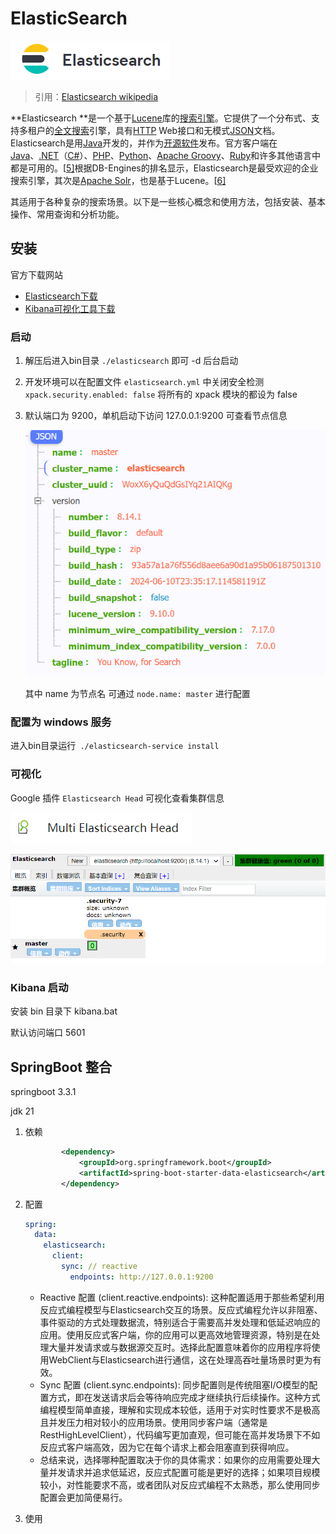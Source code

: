 # ElasticSearch

![image-20240630162659584](ElasticSearch.assets/image-20240630162659584.png)

> 引用：[Elasticsearch wikipedia](https://zh.wikipedia.org/wiki/Elasticsearch)

**Elasticsearch **是一个基于[Lucene](https://zh.wikipedia.org/wiki/Lucene)库的[搜索引擎](https://zh.wikipedia.org/wiki/搜索引擎)。它提供了一个分布式、支持多租户的[全文搜索](https://zh.wikipedia.org/wiki/全文檢索)引擎，具有[HTTP](https://zh.wikipedia.org/wiki/HTTP) Web接口和无模式[JSON](https://zh.wikipedia.org/wiki/JSON)文档。Elasticsearch是用[Java](https://zh.wikipedia.org/wiki/Java)开发的，并作为[开源软件](https://zh.wikipedia.org/wiki/看源软件)发布。官方客户端在[Java](https://zh.wikipedia.org/wiki/Java)、[.NET](https://zh.wikipedia.org/wiki/.NET框架)（[C#](https://zh.wikipedia.org/wiki/C♯)）、[PHP](https://zh.wikipedia.org/wiki/PHP)、[Python](https://zh.wikipedia.org/wiki/Python)、[Apache Groovy](https://zh.wikipedia.org/wiki/Groovy)、[Ruby](https://zh.wikipedia.org/wiki/Ruby)和许多其他语言中都是可用的。[[5\]](https://zh.wikipedia.org/wiki/Elasticsearch#cite_note-offizsite-5)根据DB-Engines的排名显示，Elasticsearch是最受欢迎的企业搜索引擎，其次是[Apache Solr](https://zh.wikipedia.org/wiki/Apache_Solr)，也是基于Lucene。[[6\]](https://zh.wikipedia.org/wiki/Elasticsearch#cite_note-6)

其适用于各种复杂的搜索场景。以下是一些核心概念和使用方法，包括安装、基本操作、常用查询和分析功能。

## 安装

官方下载网站

- [Elasticsearch下载](https://www.elastic.co/cn/downloads/elasticsearch)
- [Kibana可视化工具下载](https://www.elastic.co/cn/downloads/kibana)

### **启动**

1. 解压后进入bin目录 `./elasticsearch` 即可 -d 后台启动 

2. 开发环境可以在配置文件 `elasticsearch.yml` 中关闭安全检测` xpack.security.enabled: false` 将所有的 xpack 模块的都设为 false

3. 默认端口为 9200，单机启动下访问 127.0.0.1:9200 可查看节点信息

   ![image-20240630163135269](ElasticSearch.assets/image-20240630163135269.png)

   其中 name 为节点名 可通过 `node.name: master` 进行配置

### **配置为 windows 服务**

进入bin目录运行` ./elasticsearch-service install`

### 可视化

Google 插件 `Elasticsearch Head` 可视化查看集群信息

![image-20240630163618139](ElasticSearch.assets/image-20240630163618139.png)

![image-20240630163605437](ElasticSearch.assets/image-20240630163605437.png)

### Kibana 启动

安装 bin 目录下 kibana.bat

默认访问端口 5601

## SpringBoot 整合

springboot 3.3.1 

jdk  21

1. 依赖

   ```xml
           <dependency>
               <groupId>org.springframework.boot</groupId>
               <artifactId>spring-boot-starter-data-elasticsearch</artifactId>
           </dependency>
   ```

2. 配置

   ```yml
   spring:
     data:
       elasticsearch:
         client:
           sync: // reactive
             endpoints: http://127.0.0.1:9200
   ```

   - Reactive 配置 (client.reactive.endpoints):
     这种配置适用于那些希望利用反应式编程模型与Elasticsearch交互的场景。反应式编程允许以非阻塞、事件驱动的方式处理数据流，特别适合于需要高并发处理和低延迟响应的应用。使用反应式客户端，你的应用可以更高效地管理资源，特别是在处理大量并发请求或与数据源交互时。选择此配置意味着你的应用程序将使用WebClient与Elasticsearch进行通信，这在处理高吞吐量场景时更为有效。
   - Sync 配置 (client.sync.endpoints):
     同步配置则是传统阻塞I/O模型的配置方式，即在发送请求后会等待响应完成才继续执行后续操作。这种方式编程模型简单直接，理解和实现成本较低，适用于对实时性要求不是极高且并发压力相对较小的应用场景。使用同步客户端（通常是RestHighLevelClient），代码编写更加直观，但可能在高并发场景下不如反应式客户端高效，因为它在每个请求上都会阻塞直到获得响应。
   - 总结来说，选择哪种配置取决于你的具体需求：如果你的应用需要处理大量并发请求并追求低延迟，反应式配置可能是更好的选择；如果项目规模较小，对性能要求不高，或者团队对反应式编程不太熟悉，那么使用同步配置会更加简便易行。

3. 使用

   
